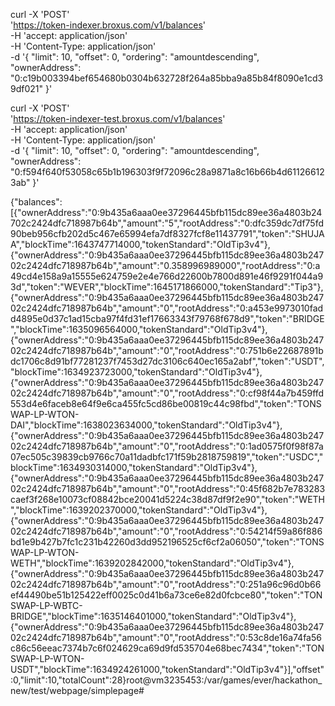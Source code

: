 curl -X 'POST' \
  'https://token-indexer.broxus.com/v1/balances' \
  -H 'accept: application/json' \
  -H 'Content-Type: application/json' \
  -d '{
  "limit": 10,
  "offset": 0,
  "ordering": "amountdescending",
  "ownerAddress": "0:c19b003394bef654680b0304b632728f264a85bba9a85b84f8090e1cd39df021"
}'

curl -X 'POST' \
  'https://token-indexer-test.broxus.com/v1/balances' \
  -H 'accept: application/json' \
  -H 'Content-Type: application/json' \
  -d '{
  "limit": 10,
  "offset": 0,
  "ordering": "amountdescending",
  "ownerAddress": "0:f594f640f53058c65b1b196303f9f72096c28a9871a8c16b66b4d611266123ab"
}'


{"balances":[{"ownerAddress":"0:9b435a6aaa0ee37296445bfb115dc89ee36a4803b24702c2424dfc718987b64b","amount":"5","rootAddress":"0:dfc359dc7df75fd90beb956cfb202d5c467e65994efa7df8327fcf8e11437791","token":"SHUJAA","blockTime":1643747714000,"tokenStandard":"OldTip3v4"},{"ownerAddress":"0:9b435a6aaa0ee37296445bfb115dc89ee36a4803b24702c2424dfc718987b64b","amount":"0.358996989000","rootAddress":"0:a49cd4e158a9a15555e624759e2e4e766d22600b7800d891e46f9291f044a93d","token":"WEVER","blockTime":1645171866000,"tokenStandard":"Tip3"},{"ownerAddress":"0:9b435a6aaa0ee37296445bfb115dc89ee36a4803b24702c2424dfc718987b64b","amount":"0","rootAddress":"0:a453e9973010fadd4895e0d37c1ad15cba97f4fd31ef17663343f79768f678d9","token":"BRIDGE","blockTime":1635096564000,"tokenStandard":"OldTip3v4"},{"ownerAddress":"0:9b435a6aaa0ee37296445bfb115dc89ee36a4803b24702c2424dfc718987b64b","amount":"0","rootAddress":"0:751b6e22687891bdc1706c8d91bf77281237f7453d27dc3106c640ec165a2abf","token":"USDT","blockTime":1634923723000,"tokenStandard":"OldTip3v4"},{"ownerAddress":"0:9b435a6aaa0ee37296445bfb115dc89ee36a4803b24702c2424dfc718987b64b","amount":"0","rootAddress":"0:cf98f44a7b459ffd553d4e6faceb8e64f9e6ca455fc5cd86be00819c44c98fbd","token":"TONSWAP-LP-WTON-DAI","blockTime":1638023634000,"tokenStandard":"OldTip3v4"},{"ownerAddress":"0:9b435a6aaa0ee37296445bfb115dc89ee36a4803b24702c2424dfc718987b64b","amount":"0","rootAddress":"0:1ad0575f0f98f87a07ec505c39839cb9766c70a11dadbfc171f59b2818759819","token":"USDC","blockTime":1634930314000,"tokenStandard":"OldTip3v4"},{"ownerAddress":"0:9b435a6aaa0ee37296445bfb115dc89ee36a4803b24702c2424dfc718987b64b","amount":"0","rootAddress":"0:45f682b7e783283caef3f268e10073cf08842bce20041d5224c38d87df9f2e90","token":"WETH","blockTime":1639202370000,"tokenStandard":"OldTip3v4"},{"ownerAddress":"0:9b435a6aaa0ee37296445bfb115dc89ee36a4803b24702c2424dfc718987b64b","amount":"0","rootAddress":"0:54214f59a86f886bd1e9b427b7fc1c231b42260d3dd952196525cf6cf2a06050","token":"TONSWAP-LP-WTON-WETH","blockTime":1639202842000,"tokenStandard":"OldTip3v4"},{"ownerAddress":"0:9b435a6aaa0ee37296445bfb115dc89ee36a4803b24702c2424dfc718987b64b","amount":"0","rootAddress":"0:251a96c96d0b66ef44490be51b125422eff0025c0d41b6a73ce6e82d0fcbce80","token":"TONSWAP-LP-WBTC-BRIDGE","blockTime":1635146401000,"tokenStandard":"OldTip3v4"},{"ownerAddress":"0:9b435a6aaa0ee37296445bfb115dc89ee36a4803b24702c2424dfc718987b64b","amount":"0","rootAddress":"0:53c8de16a74fa56c86c56eeac7374b7c6f024629ca69d9fd535704e68bec7434","token":"TONSWAP-LP-WTON-USDT","blockTime":1634924261000,"tokenStandard":"OldTip3v4"}],"offset":0,"limit":10,"totalCount":28}root@vm3235453:/var/games/ever/hackathon_new/test/webpage/simplepage#
